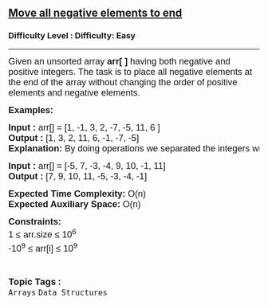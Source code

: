 <h2><a href="https://www.geeksforgeeks.org/problems/move-all-negative-elements-to-end1813/1">Move all negative elements to end</a></h2><h3>Difficulty Level : Difficulty: Easy</h3><hr><div class="problems_problem_content__Xm_eO"><p><span style="font-family: arial,helvetica,sans-serif;"><span style="font-size: 18px;">Given an unsorted array <strong>arr[ ]</strong> having both negative and positive integers. The task is to place all negative elements at the end of the array without changing the order of positive elements and negative elements.</span></span></p>
<p><span style="font-family: arial,helvetica,sans-serif;"><span style="font-size: 18px;"><strong>Examples:</strong></span></span></p>
<pre><span style="font-family: arial,helvetica,sans-serif;"><span style="font-size: 18px;"><strong>Input : </strong>arr[] = [1, -1, 3, 2, -7, -5, 11, 6 ]
<strong>Output : </strong>[1, 3, 2, 11, 6, -1, -7, -5]<br><strong>Explanation: </strong>By doing operations we separated the integers without changing the order.</span></span></pre>
<pre><span style="font-family: arial,helvetica,sans-serif;"><span style="font-size: 18px;"><strong>Input : </strong>arr[] = [-5, 7, -3, -4, 9, 10, -1, 11]
<strong>Output : </strong>[7, 9, 10, 11, -5, -3, -4, -1]
</span></span></pre>
<p><span style="font-family: arial,helvetica,sans-serif;"><span style="font-size: 18px;"><strong>Expected Time Complexity: </strong>O(n)<br><strong>Expected Auxiliary Space: </strong>O(n)</span></span></p>
<p><span style="font-family: arial,helvetica,sans-serif;"><span style="font-size: 18px;"><strong>Constraints:</strong><br>1 ≤ arr.size ≤ 10<sup>6</sup></span><span style="font-size: 18px;"><br><span style="font-size: 18px;">-10<sup>9</sup></span><sup style="font-size: 18px;">&nbsp;</sup><span style="font-size: 18px;">≤ arr[i] ≤ 10</span><sup>9</sup></span></span></p></div><br><p><span style=font-size:18px><strong>Topic Tags : </strong><br><code>Arrays</code>&nbsp;<code>Data Structures</code>&nbsp;